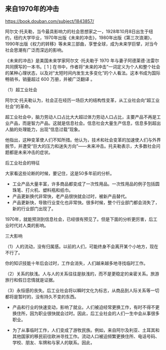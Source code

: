 ## 来自1970年的冲击

https://book.douban.com/subject/1843857/

阿尔文·托夫勒，当今最具影响力的社会思想家之一，1928年10月8日出生于纽约，纽约大学毕业，1970年出版《未来的冲击》，1980年出版《第三次浪潮》，1990年出版《权力的转移》等未来三部曲，享誉全球，成为未来学巨擘，对当今社会思潮有广泛而深远的影响。

《未来的冲击》是美国未来学家阿尔文 ·托夫勒于 1970 年与妻子阿德莱德·法雷尔共同撰写的一本书。[ 1 ] 在书中，作者将“未来的冲击”一词定义为个人和整个社会的某种心理状态，以及对“太短时间内发生太多变化”的个人看法。这本书成为国际畅销书，销量超过 600 万册，并被广泛翻译 。

（1）超工业社会

阿尔文·托夫勒认为，社会正在经历一场巨大的结构性变革，从工业社会向“超工业社会”的革命。

超工业社会中，脑力劳动人口占比大大超过体力劳动人口占比，主要产品不再是工业产品，而是智力产品。这就是信息社会。信息社会大量生产信息，信息多到超出人脑的处理能力，出现“信息过载”现象。

他指出，这种变革使人们不知所措。他认为，技术和社会变革的加速使人们与外界脱节，并遭受“巨大的压力和迷失方向”——未来冲击。托夫勒表示，大多数社会问题都是未来冲击的症状。

后工业社会的特征

大家看这些论断的时候，要记住，这是50多年前的分析。

- 工业产品大量丰富，许多商品都变成了一次性用品。一次性用品的例子包括圆珠笔、打火机、塑料瓶和纸巾。
- 产品更新换代非常快，老产品很快就会过时，被新产品替代。
- 产品更新快，导致行业变化也非常快。很多时候，整个行业部门都会消失了，新的行业部门出现了。

1970年，就能预测到信息社会，已经很有预见了。但是下面的分析更厉害，后工业时代对人类的影响。

三大影响

（1）人的流动，没有归属感。以前的人们，可能终身不会离开某个小地方，现在不行了。

你的知识技能十年后会过时，工作会消失，人们越来越多地寻找临时工作。

（2）关系的肤浅。人与人的关系往往是肤浅的，而不是更稳定的亲密关系。旅游旅行和假日恋情就是证据。

（3）永恒感的丧失。后工业社会将以瞬时文化为标志，从商品到人际关系等一切都将是暂时的，没有持久不变的东西。

- 产品和行业的快速变动，影响了就业。人们被迫经常更换工作，有时不得不更换住所，因为职业很快就会过时。因此，后工业社会的人们一生中会从事很多职业。

- 为了从事临时工作，人们变成了游牧民族。例如，来自阿尔及利亚、土耳其和其他国家的移民前往欧洲寻找工作。流动人口被迫频繁更换住所、电话号码、学校、朋友、车牌和与家人的联系。因此，
